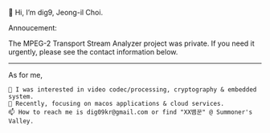 👋 Hi, I’m dig9, Jeong-il Choi.

Annoucement:

The MPEG-2 Transport Stream Analyzer project was private. If you need it urgently, please see the contact information below.    
     
***     

As for me,

	👀 I was interested in video codec/processing, cryptography & embedded system.   
	🌱 Recently, focusing on macos applications & cloud services.   
	📫 How to reach me is dig09kr@gmail.com or find "XX뱀꾼" @ Summoner's Valley.   
	
	

